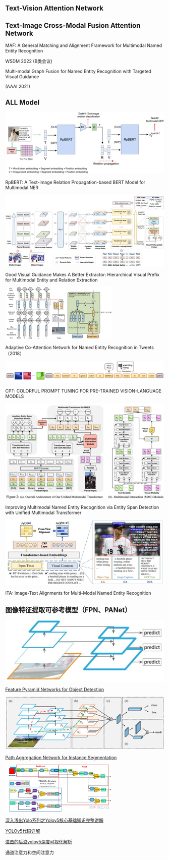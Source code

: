 ## Text-Vision Attention Network

## Text-Image Cross-Modal Fusion Attention Network



MAF: A General Matching and Alignment Framework for Multimodal Named Entity Recognition

WSDM 2022   (B类会议)

Multi-modal Graph Fusion for Named Entity Recognition with Targeted Visual Guidance

(AAAI 2021)

## ALL Model

<img src="img\RpBERT.jpg" title="" alt="" data-align="center" style="zoom:50%;" >

RpBERT: A Text-image Relation Propagation-based BERT Model for Multimodal NER

<img src="img\HVPNet.jpg" title="" alt="" data-align="center" style="zoom:50%;" >

Good Visual Guidance Makes A Better Extractor: Hierarchical Visual Prefix for Multimodal Entity and Relation Extraction

<img src="img\Adaptive Co-Atten.jpg" alt="Adaptive Co-Atten" style="zoom: 33%;" />

Adaptive Co-Attention Network for Named Entity Recognition in Tweets（2018）

<img src="img\CPT.jpg" title="" alt="" data-align="center" style="zoom:67%;" >

CPT: COLORFUL PROMPT TUNING FOR PRE-TRAINED VISION-LANGUAGE MODELS

<img title="" src="img\UMT.jpg" alt="" data-align="center" style="zoom:50%;" >

Improving Multimodal Named Entity Recognition via Entity Span Detection with Unified Multimodal Transformer

<img src="img\ITA.jpg" title="" alt="" data-align="center" style="zoom: 50%;" >

ITA: Image-Text Alignments for Multi-Modal Named Entity Recognition

## 图像特征提取可参考模型（FPN、PANet）

<img title="" src="img\FPN.jpg" alt="" data-align="center" style="zoom:50%;" >

[Feature Pyramid Networks for Object Detection](https://arxiv.org/pdf/1612.03144.pdf)

<img src="img\PANet.jpg" title="" alt="" data-align="center" style="zoom: 50%;" >

[Path Aggregation Network for Instance Segmentation](https://arxiv.org/pdf/1803.01534.pdf)

<img src="img\yoloV5.jpg" title="" alt="" data-align="center" style="zoom: 33%;" >

[深入浅出Yolo系列之Yolov5核心基础知识完整讲解](https://zhuanlan.zhihu.com/p/172121380)

[YOLOv5代码详解]([YOLOv5代码详解（yolov5l.yaml部分）_Liaojiajia-2020的博客-CSDN博客_yolov5代码](https://blog.csdn.net/mary_0830/article/details/107124459?utm_medium=distribute.pc_relevant.none-task-blog-2~default~baidujs_baidulandingword~default-1-107124459-blog-123402998.pc_relevant_multi_platform_whitelistv1&spm=1001.2101.3001.4242.2&utm_relevant_index=3))

[进击的后浪yolov5深度可视化解析](https://zhuanlan.zhihu.com/p/183838757)



通道注意力和空间注意力
